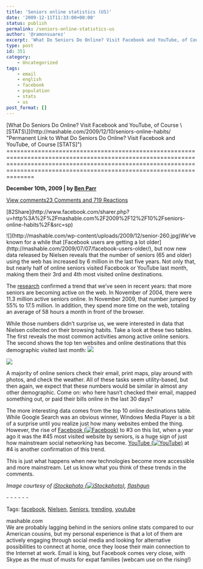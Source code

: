 ```yaml
---
title: 'Seniors online statistics (US)'
date: '2009-12-11T11:33:00+00:00'
status: publish
permalink: /seniors-online-statistics-us
author: '@ramonsuarez'
excerpt: 'What Do Seniors Do Online? Visit Facebook and YouTube, of Course \[STATS\] December 10th, 2009 | by Ben Parr View comments23 Comments and 719 Reactions 82Share We???ve known for a while that Facebook users are getting a lot older, but now new data rel...'
type: post
id: 351
category:
    - Uncategorized
tags:
    - email
    - english
    - facebook
    - population
    - stats
    - us
post_format: []
---
```

<div class="author-photo"><div class="headline">[What Do Seniors Do Online? Visit Facebook and YouTube, of Course \[STATS\]](http://mashable.com/2009/12/10/seniors-online-habits/ "Permanent Link to What Do Seniors Do Online? Visit Facebook and YouTube, of Course [STATS]")
================================================================================================================================================================================================================================

**December 10th, 2009 | by [Ben Parr](http://mashable.com/author/ben-parr/ "Posts by Ben Parr")**<span class="comments">[](http://mashable.com/2009/12/10/seniors-online-habits/#comments)</span>

[View comments](http://mashable.disqus.com/?url=http://mashable.com/2009/12/10/seniors-online-habits/)[23 Comments and 719 Reactions](http://mashable.com/2009/12/10/seniors-online-habits/#disqus_thread)

</div><div class="text-content"><div style="float:left;margin-right:10px;margin-bottom:4px;"><div class="wdt_button"></div><div class="wdt_button" style="height:59px;">[<span class="fb_share_size_Small fb_share_count_wrapper"><span class="fb_share_count fb_share_count_top"><span class="fb_share_count_inner">82</span></span><span class="FBConnectButton FBConnectButton_Small" style="cursor:pointer;"><span class="FBConnectButton_Text">Share</span></span></span>](http://www.facebook.com/sharer.php?u=http%3A%2F%2Fmashable.com%2F2009%2F12%2F10%2Fseniors-online-habits%2F&src=sp)</div></div>![](http://mashable.com/wp-content/uploads/2009/12/senior-260.jpg)We’ve known for a while that [Facebook users are getting a lot older](http://mashable.com/2009/07/07/facebook-users-older/), but now new data released by Nielsen reveals that the number of seniors (65 and older) using the web has increased by 6 million in the last five years. Not only that, but nearly half of online seniors visited Facebook or YouTube last month, making them their 3rd and 4th most visited online destinations.

The [research](http://blog.nielsen.com/nielsenwire/online_mobile/six-million-more-seniors-using-the-web-than-five-years-ago/) confirmed a trend that we’ve seen in recent years: that more seniors are becoming active on the web. In November of 2004, there were 11.3 million active seniors online. In November 2009, that number jumped by 55% to 17.5 million. In addition, they spend more time on the web, totaling an average of 58 hours a month in front of the browser.

 While those numbers didn’t surprise us, we were interested in data that Nielsen collected on their browsing habits. Take a look at these two tables. The first reveals the most common activities among active online seniors. The second shows the top ten websites and online destinations that this demographic visited last month:  ![](http://cdn.mashable.com/wp-content/uploads/2009/12/seniors-1.jpg)

 ![](http://cdn.mashable.com/wp-content/uploads/2009/12/seniors-nielsen-2.jpg)

A majority of online seniors check their email, print maps, play around with photos, and check the weather. All of these tasks seem utility-based, but then again, we expect that these numbers would be similar in almost any other demographic. Come on: who here hasn’t checked their email, mapped something out, or paid their bills online in the last 30 days?

The more interesting data comes from the top 10 online destinations table. While Google Search was an obvious winner, Windows Media Player is a bit of a surprise until you realize just how many websites embed the thing. However, the rise of [Facebook](http://mashable.com/category/facebook)<span class="blippr-nobr">[<span> (</span>![Facebook](http://netdna.blippr.com/images/inline-face_05.png?1260002206)<span>)</span>](http://api.blippr.com/apps/336650-Facebook)</span> to #3 on this list, when a year ago it was the #45 most visited website by seniors, is a huge sign of just how mainstream social networking has become. [YouTube](http://mashable.com/category/youtube)<span class="blippr-nobr">[<span> (</span>![YouTube](http://netdna.blippr.com/images/inline-face_05.png?1260002206)<span>)</span>](http://api.blippr.com/apps/336658-YouTube)</span> at #4 is another confirmation of this trend.

This is just what happens when new technologies become more accessible and more mainstream. Let us know what you think of these trends in the comments.

*Image courtesy of [iStockphoto](http://www.istockphoto.com/mashableoffer.php)<span class="blippr-nobr">[<span> (</span>![iStockphoto](http://netdna.blippr.com/images/inline-face_07.png?1260002206)<span>)</span>](http://api.blippr.com/apps/393797-iStockphoto)</span>, [flashgun](http://www.istockphoto.com/user_view.php?id=3143166)*

</div><div class="tags">- - - - - -

Tags: [facebook](http://mashable.com/tag/facebook/), [Nielsen](>facebook</a>,%20<a%20href=), [Seniors](http://mashable.com/tag/seniors/), [trending](>Seniors</a>,%20<a%20href=), [youtube](http://mashable.com/tag/youtube/)

</div><div class=">youtube</div><div class=">mashable.com</div></div>We are probably lagging behind in the seniors online stats compared to our American cousins, but my personal experience is that a lot of them are actively engaging through social media and looking for alternative possibilities to connect at home, once they loose their main connection to the Internet at work. Email is king, but Facebook comes very close, with Skype as the must of musts for expat families (webcam use on the rising!)

</div>